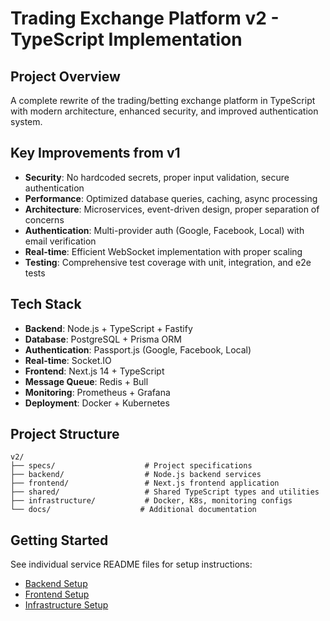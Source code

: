# Trading Exchange Platform v2 - TypeScript Implementation

## Project Overview

A complete rewrite of the trading/betting exchange platform in TypeScript with modern architecture, enhanced security, and improved authentication system.

## Key Improvements from v1

- **Security**: No hardcoded secrets, proper input validation, secure authentication
- **Performance**: Optimized database queries, caching, async processing
- **Architecture**: Microservices, event-driven design, proper separation of concerns
- **Authentication**: Multi-provider auth (Google, Facebook, Local) with email verification
- **Real-time**: Efficient WebSocket implementation with proper scaling
- **Testing**: Comprehensive test coverage with unit, integration, and e2e tests

## Tech Stack

- **Backend**: Node.js + TypeScript + Fastify
- **Database**: PostgreSQL + Prisma ORM
- **Authentication**: Passport.js (Google, Facebook, Local)
- **Real-time**: Socket.IO
- **Frontend**: Next.js 14 + TypeScript
- **Message Queue**: Redis + Bull
- **Monitoring**: Prometheus + Grafana
- **Deployment**: Docker + Kubernetes

## Project Structure

```
v2/
├── specs/                    # Project specifications
├── backend/                  # Node.js backend services
├── frontend/                 # Next.js frontend application
├── shared/                   # Shared TypeScript types and utilities
├── infrastructure/           # Docker, K8s, monitoring configs
└── docs/                    # Additional documentation
```

## Getting Started

See individual service README files for setup instructions:
- [Backend Setup](./backend/README.md)
- [Frontend Setup](./frontend/README.md)
- [Infrastructure Setup](./infrastructure/README.md)